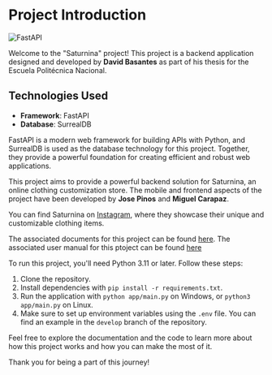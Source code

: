 
# Project Introduction

![FastAPI](https://fastapi.tiangolo.com/img/logo-margin/logo-teal.png)

Welcome to the "Saturnina" project! This project is a backend application designed and developed by **David Basantes** as part of his thesis for the Escuela Politécnica Nacional.

## Technologies Used

- **Framework**: FastAPI
- **Database**: SurrealDB

FastAPI is a modern web framework for building APIs with Python, and SurrealDB is used as the database technology for this project. Together, they provide a powerful foundation for creating efficient and robust web applications.

This project aims to provide a powerful backend solution for Saturnina, an online clothing customization store. The mobile and frontend aspects of the project have been developed by **Jose Pinos** and **Miguel Carapaz**.

You can find Saturnina on [Instagram](https://www.instagram.com/saturnina.uio/?hl=es-la), where they showcase their unique and customizable clothing items.

The associated documents for this project can be found [here](https://epnecuador-my.sharepoint.com/:f:/g/personal/david_basantes_epn_edu_ec/EgPV6eg1rOdKqVYQ8ln20rcBteRBnvtw7ZTBj4ofBG6OGg?e=tZZtJK).
The associated user manual for this ptoject can be found [here](https://youtu.be/nBuVLAy6JE8?si=FF3iueBKGqBYKOZH)

To run this project, you'll need Python 3.11 or later. Follow these steps:

1. Clone the repository.
2. Install dependencies with `pip install -r requirements.txt`.
3. Run the application with `python app/main.py` on Windows, or `python3 app/main.py` on Linux.
4. Make sure to set up environment variables using the `.env` file. You can find an example in the `develop` branch of the repository.

Feel free to explore the documentation and the code to learn more about how this project works and how you can make the most of it.

Thank you for being a part of this journey!
